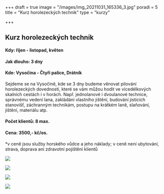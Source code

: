 +++
draft = true
image = "/images/img_20211031_165336_3.jpg"
poradi = 5
title = "Kurz horolezeckých technik"
type = "kurzy"

+++
## **Kurz horolezeckých technik**

#### **Kdy:** **říjen - listopad, květen**

#### 

#### **Jak dlouho: 3 dny**

#### 

#### **Kde: Vysočina - Čtyři palice, Drátník**

Sejdeme se na Vysočině, kde se 3 dny budeme věnovat pilování horolezeckých dovedností, které se vám můžou hodit ve vícedélkových skalních cestách i v horách. Např. jednolanové i dvoulanové technice, správnému vedení lana, zakládání vlastního jištění, budování jisticích stanovišť, záchranným technikám, postupu na krátkém laně, slaňování, jištění, materiálu atp.

#### **Počet klientů: 8 max.**

#### **Cena: 3500,- kč/os.**

\*v ceně jsou služby horského vůdce a jeho náklady; v ceně není ubytování, strava, doprava ani zdravotní pojištění klientů

![](/images/img_20211031_115311_4.jpg)

![](/images/img_20211031_165336_3.jpg)

![](/images/img_20211031_102128_4.jpg)

![](/images/img_20211031_161118_0.jpg)
